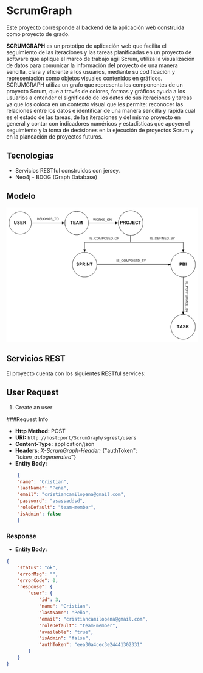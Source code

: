 # ScrumGraph 

Este proyecto corresponde al backend de la aplicación web construida como proyecto de grado.

**SCRUMGRAPH** es un prototipo de aplicación web que facilita el seguimiento de las iteraciones y las tareas planificadas en un proyecto de software que aplique el marco de trabajo ágil Scrum, utiliza la visualización de datos para comunicar la información del proyecto de una manera sencilla, clara y eficiente a los usuarios, mediante su codificación y representación como objetos visuales contenidos en gráficos. SCRUMGRAPH utiliza un grafo que representa los componentes de un proyecto Scrum, que a través de colores, formas y gráficos ayuda a los usuarios a entender el significado de los datos de sus iteraciones y tareas ya que los coloca en un contexto visual que les permite: reconocer las relaciones entre los datos e identificar de una manera sencilla y rápida cual es el estado de las tareas, de las iteraciones y del mismo proyecto en general y contar con indicadores numéricos y estadísticas que apoyen el seguimiento y la toma de decisiones en la ejecución de proyectos Scrum y en la planeación de proyectos futuros.


## Tecnologias
* Servicios RESTful construidos con jersey.
* Neo4j - BDOG (Graph Database)


## Modelo 

![alt text](img/modelodominio.png)



## Servicios REST


El proyecto cuenta con los siguientes RESTful services:

## User Request

1. Create an user

###Request Info
*	**Http Method:** POST
*	**URI:**	````http://host:port/ScrumGraph/sgrest/users````
*	**Content-Type:**	application/json
*	**Headers:**	*X-ScrumGraph-Header:* {"authToken": "*token_autogenerated*"}
*	**Entity Body:**
```json
    {
    "name": "Cristian",
    "lastName": "Peña",
    "email": "cristiancamilopena@gmail.com",
    "password": "asassaddsd",
    "roleDefault": "team-member",
    "isAdmin": false
    }
```

### Response

+	**Entity Body:**
```json
{
    "status": "ok",
    "errorMsg": "",
    "errorCode": 0,
    "response": {
        "user": {
            "id": 3,
            "name": "Cristian",
            "lastName": "Peña",
            "email": "cristiancamilopena@gmail.com",
            "roleDefault": "team-member",
            "available": "true",
            "isAdmin": "false",
            "authToken": "eea30a4cec3e24441302331"
        }
    }
}
```

